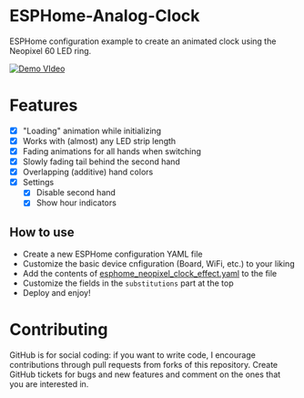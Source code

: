 # ESPHome-Analog-Clock
ESPHome configuration example to create an animated clock using the Neopixel 60 LED ring.

[![Demo VIdeo](https://img.youtube.com/vi/RIAHLAqe6oY/0.jpg)](https://www.youtube.com/watch?v=RIAHLAqe6oY)

# Features

* [x] "Loading" animation while initializing
* [x] Works with (almost) any LED strip length
* [x] Fading animations for all hands when switching
* [x] Slowly fading tail behind the second hand
* [x] Overlapping (additive) hand colors
* [x] Settings
    * [x] Disable second hand
    * [x] Show hour indicators

## How to use

* Create a new ESPHome configuration YAML file
* Customize the basic device cnfiguration (Board, WiFi, etc.) to your liking
* Add the contents of [esphome_neopixel_clock_effect.yaml](./esphome_neopixel_clock_effect.yaml) to the file
* Customize the fields in the `substitutions` part at the top
* Deploy and enjoy!

# Contributing

GitHub is for social coding: if you want to write code, I encourage contributions through pull requests from forks
of this repository. Create GitHub tickets for bugs and new features and comment on the ones that you are interested in.
